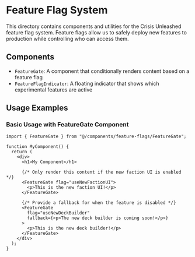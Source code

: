 # Feature Flag System

This directory contains components and utilities for the Crisis Unleashed feature flag system. Feature flags allow us to safely deploy new features to production while controlling who can access them.

## Components

- `FeatureGate`: A component that conditionally renders content based on a feature flag
- `FeatureFlagIndicator`: A floating indicator that shows which experimental features are active

## Usage Examples

### Basic Usage with FeatureGate Component

```tsx
import { FeatureGate } from "@/components/feature-flags/FeatureGate";

function MyComponent() {
  return (
    <div>
      <h1>My Component</h1>

      {/* Only render this content if the new faction UI is enabled */}
      <FeatureGate flag="useNewFactionUI">
        <p>This is the new faction UI!</p>
      </FeatureGate>

      {/* Provide a fallback for when the feature is disabled */}
      <FeatureGate
        flag="useNewDeckBuilder"
        fallback={<p>The new deck builder is coming soon!</p>}
      >
        <p>This is the new deck builder!</p>
      </FeatureGate>
    </div>
  );
}
```

